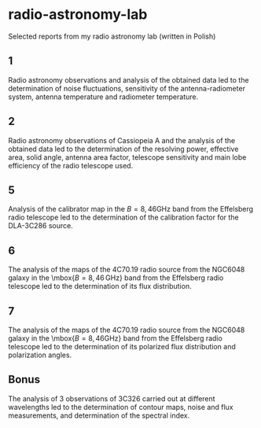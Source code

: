 # radio-astronomy-lab
Selected reports from my radio astronomy lab (written in Polish)

## 1
Radio astronomy observations and analysis of the obtained data led to the determination of noise fluctuations, sensitivity of the antenna-radiometer system, antenna temperature and radiometer temperature.
## 2
Radio astronomy observations of Cassiopeia A and the analysis of the obtained data led to the determination of the resolving power, effective area, solid angle, antenna area factor, telescope sensitivity and main lobe efficiency of the radio telescope used.
## 5
Analysis of the calibrator map in the $B=8{,}46\mathrm{GHz}$ band from the Effelsberg radio telescope led to the determination of the calibration factor for the DLA-3C286 source.
## 6
The analysis of the maps of the 4C70.19 radio source from the NGC6048 galaxy in the \mbox{$B=8{,}46\mathrm{\,GHz}$} band from the Effelsberg radio telescope led to the determination of its flux distribution.
## 7
The analysis of the maps of the 4C70.19 radio source from the NGC6048 galaxy in the \mbox{$B=8{,}46\mathrm{GHz}$} band from the Effelsberg radio telescope led to the determination of its polarized flux distribution and polarization angles.
## Bonus
The analysis of 3 observations of 3C326 carried out at different wavelengths led to the determination of contour maps, noise and flux measurements, and determination of the spectral index.
